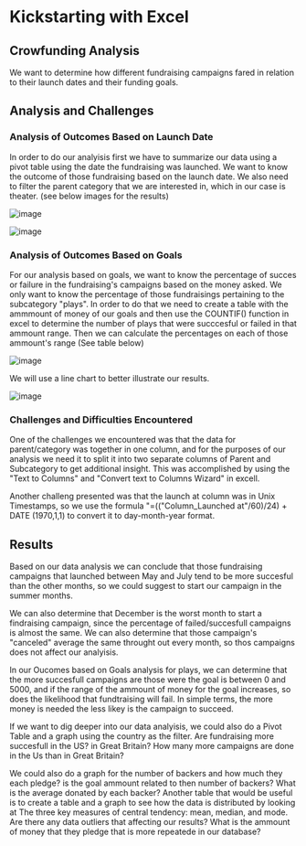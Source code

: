 # Kickstarting with Excel

## Crowfunding Analysis

 We want to determine how different fundraising campaigns fared in relation to their launch dates and their funding goals. 

## Analysis and Challenges

### Analysis of Outcomes Based on Launch Date

In order to do our analyisis first we have to summarize our data using a pivot table using the date the fundraising was launched. We want to know the outcome of those fundraising based on the launch date. We also need to filter the parent category that we are interested in, which in our case is theater. 
(see below images for the results)

![image](https://user-images.githubusercontent.com/99451833/154867672-70e82b47-7fed-41b8-8a41-4013d0174e7d.png)

![image](https://user-images.githubusercontent.com/99451833/154864221-5cf89631-6ca0-494f-9de6-4c227621db9d.png)

### Analysis of Outcomes Based on Goals

For our analysis based on goals, we want to know the percentage of succes or failure in the fundraising's campaigns based on the money asked. We only want to know the percentage of those fundraisings pertaining to the subcategory "plays". In order to do that we need to create a table with the ammmount of money of our goals and then use the COUNTIF() function in excel to determine the number of plays that were succcesful or failed in that ammount range. Then we can calculate the percentages on each of those ammount's range (See table below)

![image](https://user-images.githubusercontent.com/99451833/154868179-34310fc8-d1b9-4fdd-a889-ff7937856396.png)

We will use a line chart to better illustrate our results.

![image](https://user-images.githubusercontent.com/99451833/154868245-b30c1f25-7d97-4133-85d3-d77ec5335caa.png)

### Challenges and Difficulties Encountered

 One of the challenges we encountered was that the data for parent/category was together in one column, and for the purposes of our analysis we need it to split it into two separate columns of Parent and Subcategory to get additional insight. This was accomplished by using the "Text to Columns" and "Convert text to Columns Wizard" in excell.

Another challeng presented was that the launch at column was in Unix Timestamps, so we use the formula "=(("Column_Launched at"/60)/24) + DATE (1970,1,1)  to convert it to day-month-year format.
  
  ## Results
 
 Based on our data analysis we can conclude that those fundraising campaigns that launched between May and July tend to be more succesful than the other months, so we could suggest to start our campaign in the summer months.

We can also determine that December is the worst month to start a findraising campaign, since the percentage of failed/succesfull campaigns is almost the same. We can also determine that those campaign's "canceled" average the same throught out every month, so thos campaigns does not affect our analyisis.

  In our Oucomes based on Goals analysis for plays, we can determine that the more succesfull campaigns are those were the goal is between 0 and 5000, and if the range of the ammount of money for the goal increases, so does the likelihood that fundtraising will fail.  In simple terms, the more money is needed the less likey is the campaign to succeed. 
  
   If we want to dig deeper into our data analyisis, we could also do a Pivot Table and a graph using the country as the filter. Are fundraising more succesfull in the US? in Great Britain? How many more campaigns are done in the Us than in Great Britain? 
  
  We could also do a graph for the number of backers and how much they each pledge? is the goal ammount related to then number of backers? What is the average donated by  each backer? Another table that would be useful is to create a table and a graph to see how the data is distributed by looking at The three key measures of central tendency: mean, median, and mode. Are there any data outliers that affecting our results? What is the ammount of money that they pledge that is more repeatede in our database?


